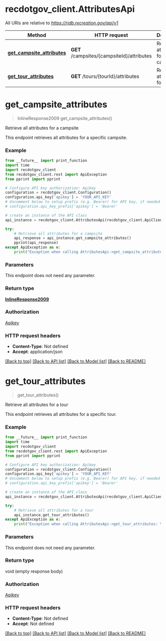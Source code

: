 # recdotgov_client.AttributesApi

All URIs are relative to *https://ridb.recreation.gov/api/v1*

Method | HTTP request | Description
------------- | ------------- | -------------
[**get_campsite_attributes**](AttributesApi.md#get_campsite_attributes) | **GET** /campsites/{campsiteId}/attributes | Retrieve all attributes for a campsite
[**get_tour_attributes**](AttributesApi.md#get_tour_attributes) | **GET** /tours/{tourId}/attributes | Retrieve all attributes for a tour

# **get_campsite_attributes**
> InlineResponse2009 get_campsite_attributes()

Retrieve all attributes for a campsite

This endpoint retrieves all attributes for a specific campsite.

### Example
```python
from __future__ import print_function
import time
import recdotgov_client
from recdotgov_client.rest import ApiException
from pprint import pprint

# Configure API key authorization: Apikey
configuration = recdotgov_client.Configuration()
configuration.api_key['apikey'] = 'YOUR_API_KEY'
# Uncomment below to setup prefix (e.g. Bearer) for API key, if needed
# configuration.api_key_prefix['apikey'] = 'Bearer'

# create an instance of the API class
api_instance = recdotgov_client.AttributesApi(recdotgov_client.ApiClient(configuration))

try:
    # Retrieve all attributes for a campsite
    api_response = api_instance.get_campsite_attributes()
    pprint(api_response)
except ApiException as e:
    print("Exception when calling AttributesApi->get_campsite_attributes: %s\n" % e)
```

### Parameters
This endpoint does not need any parameter.

### Return type

[**InlineResponse2009**](InlineResponse2009.md)

### Authorization

[Apikey](../README.md#Apikey)

### HTTP request headers

 - **Content-Type**: Not defined
 - **Accept**: application/json

[[Back to top]](#) [[Back to API list]](../README.md#documentation-for-api-endpoints) [[Back to Model list]](../README.md#documentation-for-models) [[Back to README]](../README.md)

# **get_tour_attributes**
> get_tour_attributes()

Retrieve all attributes for a tour

This endpoint retrieves all attributes for a specific tour.

### Example
```python
from __future__ import print_function
import time
import recdotgov_client
from recdotgov_client.rest import ApiException
from pprint import pprint

# Configure API key authorization: Apikey
configuration = recdotgov_client.Configuration()
configuration.api_key['apikey'] = 'YOUR_API_KEY'
# Uncomment below to setup prefix (e.g. Bearer) for API key, if needed
# configuration.api_key_prefix['apikey'] = 'Bearer'

# create an instance of the API class
api_instance = recdotgov_client.AttributesApi(recdotgov_client.ApiClient(configuration))

try:
    # Retrieve all attributes for a tour
    api_instance.get_tour_attributes()
except ApiException as e:
    print("Exception when calling AttributesApi->get_tour_attributes: %s\n" % e)
```

### Parameters
This endpoint does not need any parameter.

### Return type

void (empty response body)

### Authorization

[Apikey](../README.md#Apikey)

### HTTP request headers

 - **Content-Type**: Not defined
 - **Accept**: Not defined

[[Back to top]](#) [[Back to API list]](../README.md#documentation-for-api-endpoints) [[Back to Model list]](../README.md#documentation-for-models) [[Back to README]](../README.md)


